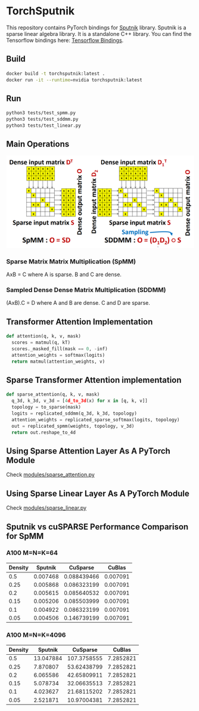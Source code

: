 # TorchSputnik

This repository contains PyTorch bindings for [Sputnik](https://github.com/google-research/sputnik) library. Sputnik is a sparse linear algebra library. It is a standalone C++ library. You can find the Tensorflow bindings here: [Tensorflow Bindings](https://github.com/google-research/google-research/tree/master/sgk/sparse/ops).

## Build

```Bash
docker build -t torchsputnik:latest .
docker run -it --runtime=nvidia torchsputnik:latest
```

## Run

```Bash
python3 tests/test_spmm.py
python3 tests/test_sddmm.py
python3 tests/test_linear.py
```

## Main Operations
![SpMM and SDDMM](figures/spmm_and_sddmm.png)

### Sparse Matrix Matrix Multiplication (SpMM)

AxB = C where A is sparse. B and C are dense.

### Sampled Dense Dense Matrix Multiplication (SDDMM)

(AxB).C = D where A and B are dense. C and D are sparse.

## Transformer Attention Implementation

```Python
def attention(q, k, v, mask)
  scores = matmul(q, kT)
  scores._masked_fill(mask == 0, -inf)
  attention_weights = softmax(logits)
  return matmul(attention_weights, v)
```
## Sparse Transformer Attention implementation

```Python
def sparse_attention(q, k, v, mask)
  q_3d, k_3d, v_3d = [4d_to_3d(x) for x in [q, k, v]]
  topology = to_sparse(mask)
  logits = replicated_sddmm(q_3d, k_3d, topology)
  attention_weights = replicated_sparse_softmax(logits, topology)
  out = replicated_spmm(weights, topology, v_3d)
  return out.reshape_to_4d
```

## Using Sparse Attention Layer As A PyTorch Module

Check [modules/sparse_attention.py](modules/sparse_attention.py)

## Using Sparse Linear Layer As A PyTorch Module

Check [modules/sparse_linear.py](modules/sparse_linear.py)

## Sputnik vs cuSPARSE Performance Comparison for SpMM

### A100 M=N=K=64

| Density | Sputnik   | CuSparse    | CuBlas    |
| ------- | --------- | ----------- | --------- |
| 0.5     | 0.007468  | 0.088439466 | 0.007091  |
| 0.25    | 0.005868  | 0.086323199 | 0.007091  |
| 0.2     | 0.005615  | 0.085640532 | 0.007091  |
| 0.15    | 0.005206  | 0.085503999 | 0.007091  |
| 0.1     | 0.004922  | 0.086323199 | 0.007091  |
| 0.05    | 0.004506  | 0.146739199 | 0.007091  |

### A100 M=N=K=4096

| Density | Sputnik   | CuSparse    | CuBlas    |
| ------- | --------- | ----------- | --------- |
| 0.5     | 13.047884 | 107.3758555 | 7.2852821 |
| 0.25    | 7.870807  | 53.62438799 | 7.2852821 |
| 0.2     | 6.065586  | 42.65809911 | 7.2852821 |
| 0.15    | 5.078734  | 32.06635513 | 7.2852821 |
| 0.1     | 4.023627  | 21.68115202 | 7.2852821 |
| 0.05    | 2.521871  | 10.97004381 | 7.2852821 |
